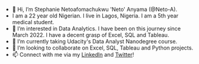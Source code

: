 - 👋 Hi, I’m Stephanie Netoafomachukwu 'Neto' Anyama (@Neto-A). 
- I am a 22 year old Nigerian. I live in Lagos, Nigeria. I am a 5th year medical student.
- 👀 I’m interested in Data Analytics. I have been on this journey since March 2022. I have a decent grasp of Excel, SQL and Tableau.
- 🌱 I’m currently taking Udacity's Data Analyst Nanodegree course.
- 💞️ I’m looking to collaborate on Excel, SQL, Tableau and Python projects.
- 📫 Connect with me via my [LinkedIn](https://www.linkedin.com/in/stephanie-netoafomachukwu-anyama-0b5257204) and [Twitter](https://twitter.com/naeto__?s=11&t=cNrs_bUbkERTYWg9v-2g_A)!


<!---
Neto-A/Neto-A is a ✨ special ✨ repository because its `README.md` (this file) appears on your GitHub profile.
You can click the Preview link to take a look at your changes.
--->
